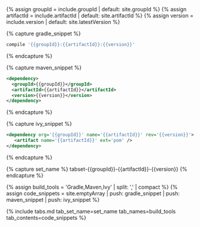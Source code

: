 {% assign groupId = include.groupId | default: site.groupId %}
{% assign artifactId = include.artifactId | default: site.artifactId %}
{% assign version = include.version | default: site.latestVersion %}

{% capture gradle_snippet %}
```groovy
compile '{{groupId}}:{{artifactId}}:{{version}}'
```
{% endcapture %}

{% capture maven_snippet %}
```xml
<dependency>
  <groupId>{{groupId}}</groupId>
  <artifactId>{{artifactId}}</artifactId>
  <version>{{version}}</version>
</dependency>
```
{% endcapture %}

{% capture ivy_snippet %}
```xml
<dependency org='{{groupId}}' name='{{artifactId}}' rev='{{version}}'>
   <artifact name='{{artifactId}}' ext='pom' />
</dependency>
```
{% endcapture %}

{% capture set_name %} 
tabset-{{groupId}}-{{artifactId}}-{{version}}
{% endcapture %}

{% assign build_tools = 'Gradle,Maven,Ivy' | split: ',' | compact %}
{% assign code_snippets = site.emptyArray | push: gradle_snippet | push: maven_snippet | push: ivy_snippet %}

{% include tabs.md tab_set_name=set_name tab_names=build_tools tab_contents=code_snippets %}
